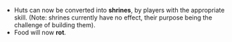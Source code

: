 * Huts can now be converted into **shrines**, by players with the appropriate skill. (Note: shrines currently have no effect, their purpose being the challenge of building them).
* Food will now **rot**.
